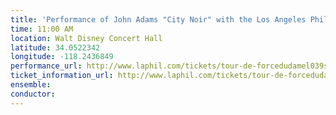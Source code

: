 ```yaml
---
title: 'Performance of John Adams "City Noir" with the Los Angeles Philharmonic'
time: 11:00 AM
location: Walt Disney Concert Hall
latitude: 34.0522342
longitude: -118.2436849
performance_url: http://www.laphil.com/tickets/tour-de-forcedudamel039s-quotnew-worldquot/2015-03-13
ticket_information_url: http://www.laphil.com/tickets/tour-de-forcedudamel039s-quotnew-worldquot/2015-03-13
ensemble: 
conductor: 
---
```


